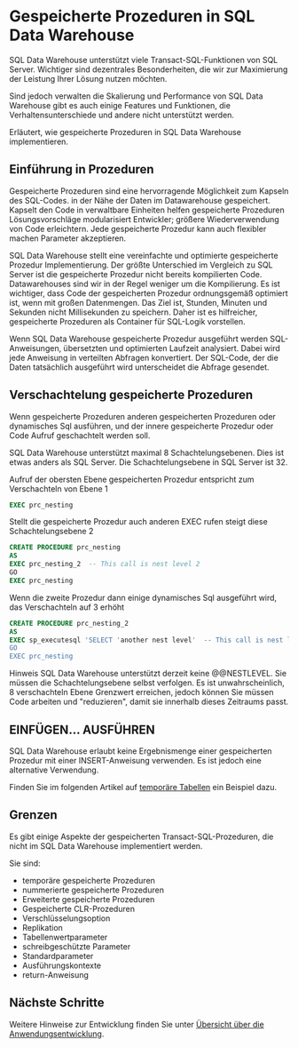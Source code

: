 <properties
   pageTitle="Gespeicherte Prozeduren in SQL Data Warehouse | Microsoft Azure"
   description="Tipps für die Implementierung von gespeicherter Prozeduren in Azure SQL Data Warehouse Lösungen."
   services="sql-data-warehouse"
   documentationCenter="NA"
   authors="jrowlandjones"
   manager="barbkess"
   editor=""/>

<tags
   ms.service="sql-data-warehouse"
   ms.devlang="NA"
   ms.topic="article"
   ms.tgt_pltfrm="NA"
   ms.workload="data-services"
   ms.date="06/30/2016"
   ms.author="jrj;barbkess;sonyama"/>

# <a name="stored-procedures-in-sql-data-warehouse"></a>Gespeicherte Prozeduren in SQL Data Warehouse

SQL Data Warehouse unterstützt viele Transact-SQL-Funktionen von SQL Server. Wichtiger sind dezentrales Besonderheiten, die wir zur Maximierung der Leistung Ihrer Lösung nutzen möchten.

Sind jedoch verwalten die Skalierung und Performance von SQL Data Warehouse gibt es auch einige Features und Funktionen, die Verhaltensunterschiede und andere nicht unterstützt werden.

Erläutert, wie gespeicherte Prozeduren in SQL Data Warehouse implementieren.

## <a name="introducing-stored-procedures"></a>Einführung in Prozeduren
Gespeicherte Prozeduren sind eine hervorragende Möglichkeit zum Kapseln des SQL-Codes. in der Nähe der Daten im Datawarehouse gespeichert. Kapselt den Code in verwaltbare Einheiten helfen gespeicherte Prozeduren Lösungsvorschläge modularisiert Entwickler; größere Wiederverwendung von Code erleichtern. Jede gespeicherte Prozedur kann auch flexibler machen Parameter akzeptieren.

SQL Data Warehouse stellt eine vereinfachte und optimierte gespeicherte Prozedur Implementierung. Der größte Unterschied im Vergleich zu SQL Server ist die gespeicherte Prozedur nicht bereits kompilierten Code. Datawarehouses sind wir in der Regel weniger um die Kompilierung. Es ist wichtiger, dass Code der gespeicherten Prozedur ordnungsgemäß optimiert ist, wenn mit großen Datenmengen. Das Ziel ist, Stunden, Minuten und Sekunden nicht Millisekunden zu speichern. Daher ist es hilfreicher, gespeicherte Prozeduren als Container für SQL-Logik vorstellen.     

Wenn SQL Data Warehouse gespeicherte Prozedur ausgeführt werden SQL-Anweisungen, übersetzten und optimierten Laufzeit analysiert. Dabei wird jede Anweisung in verteilten Abfragen konvertiert. Der SQL-Code, der die Daten tatsächlich ausgeführt wird unterscheidet die Abfrage gesendet.

## <a name="nesting-stored-procedures"></a>Verschachtelung gespeicherte Prozeduren
Wenn gespeicherte Prozeduren anderen gespeicherten Prozeduren oder dynamisches Sql ausführen, und der innere gespeicherte Prozedur oder Code Aufruf geschachtelt werden soll.

SQL Data Warehouse unterstützt maximal 8 Schachtelungsebenen. Dies ist etwas anders als SQL Server. Die Schachtelungsebene in SQL Server ist 32.

Aufruf der obersten Ebene gespeicherten Prozedur entspricht zum Verschachteln von Ebene 1

```sql
EXEC prc_nesting
```
Stellt die gespeicherte Prozedur auch anderen EXEC rufen steigt diese Schachtelungsebene 2
```sql
CREATE PROCEDURE prc_nesting
AS
EXEC prc_nesting_2  -- This call is nest level 2
GO
EXEC prc_nesting
```
Wenn die zweite Prozedur dann einige dynamisches Sql ausgeführt wird, das Verschachteln auf 3 erhöht
```sql
CREATE PROCEDURE prc_nesting_2
AS
EXEC sp_executesql 'SELECT 'another nest level'  -- This call is nest level 2
GO
EXEC prc_nesting
```

Hinweis SQL Data Warehouse unterstützt derzeit keine @@NESTLEVEL. Sie müssen die Schachtelungsebene selbst verfolgen. Es ist unwahrscheinlich, 8 verschachteln Ebene Grenzwert erreichen, jedoch können Sie müssen Code arbeiten und "reduzieren", damit sie innerhalb dieses Zeitraums passt.

## <a name="insertexecute"></a>EINFÜGEN... AUSFÜHREN
SQL Data Warehouse erlaubt keine Ergebnismenge einer gespeicherten Prozedur mit einer INSERT-Anweisung verwenden. Es ist jedoch eine alternative Verwendung.

Finden Sie im folgenden Artikel auf [temporäre Tabellen] ein Beispiel dazu.

## <a name="limitations"></a>Grenzen

Es gibt einige Aspekte der gespeicherten Transact-SQL-Prozeduren, die nicht im SQL Data Warehouse implementiert werden.

Sie sind:

- temporäre gespeicherte Prozeduren
- nummerierte gespeicherte Prozeduren
- Erweiterte gespeicherte Prozeduren
- Gespeicherte CLR-Prozeduren
- Verschlüsselungsoption
- Replikation
- Tabellenwertparameter
- schreibgeschützte Parameter
- Standardparameter
- Ausführungskontexte
- return-Anweisung

## <a name="next-steps"></a>Nächste Schritte
Weitere Hinweise zur Entwicklung finden Sie unter [Übersicht über die Anwendungsentwicklung][].

<!--Image references-->

<!--Article references-->
[temporäre Tabellen]: ./sql-data-warehouse-tables-temporary.md#modularizing-code
[Übersicht über die Anwendungsentwicklung]: ./sql-data-warehouse-overview-develop.md

<!--MSDN references-->
[nest level]: https://msdn.microsoft.com/library/ms187371.aspx

<!--Other Web references-->
